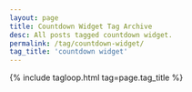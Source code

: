 ```yaml
---
layout: page
title: Countdown Widget Tag Archive
desc: All posts tagged countdown widget.
permalink: /tag/countdown-widget/
tag_title: 'countdown widget'
---
```


{% include tagloop.html tag=page.tag_title %}
